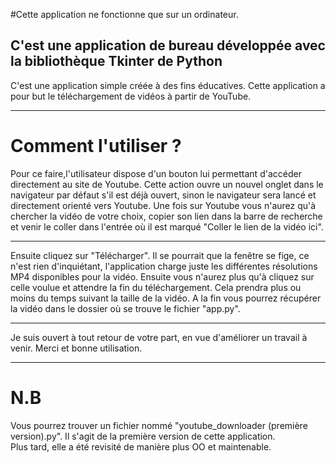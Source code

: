 #Cette application ne fonctionne que sur un ordinateur.

## C'est une application de bureau développée avec la bibliothèque Tkinter de Python
C'est une application simple créée à des fins éducatives.
Cette application a pour but le téléchargement de vidéos à partir de YouTube.

*******************************************
# Comment l'utiliser ?
Pour ce faire,l'utilisateur dispose d'un bouton lui permettant d'accéder directement au site de Youtube. Cette action
 ouvre un nouvel onglet dans le navigateur
par défaut s'il est déjà ouvert, sinon le navigateur sera lancé et directement orienté vers Youtube. Une fois sur
Youtube vous n'aurez qu'à chercher la vidéo de votre
choix, copier son lien dans la barre de recherche et venir le coller dans l'entrée où il est marqué "Coller le lien de
la vidéo ici".

*******************************************
Ensuite cliquez sur "Télécharger". Il se pourrait que la fenêtre se fige, ce n'est rien d'inquiétant, l'application
charge juste les différentes résolutions MP4 disponibles pour la vidéo.
Ensuite vous n'aurez plus qu'à cliquez sur celle voulue et attendre la fin du téléchargement. Cela prendra plus ou moins
 du temps suivant la taille de la vidéo.
A la fin vous pourrez récupérer la vidéo dans le dossier où se trouve le fichier "app.py".

*******************************************
Je suis ouvert à tout retour de votre part, en vue d'améliorer un travail à venir.
Merci et bonne utilisation.

*******************************************
# N.B
Vous pourrez trouver un fichier nommé "youtube_downloader (première version).py". Il s'agit de la première version de
cette application.\
Plus tard, elle a été revisité de manière plus OO et maintenable.